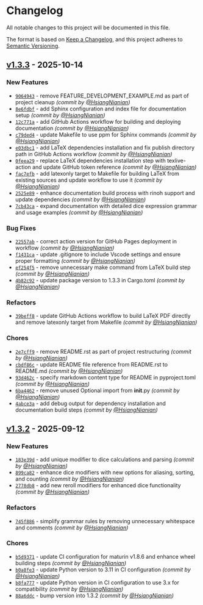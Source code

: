 # Changelog
All notable changes to this project will be documented in this file.

The format is based on [Keep a Changelog](https://keepachangelog.com/en/1.0.0/),
and this project adheres to [Semantic Versioning](https://semver.org/spec/v2.0.0.html).

## [v1.3.3] - 2025-10-14
### New Features
- [`9064943`](https://github.com/HydroRoll-Team/OneRoll/commit/9064943ad8519585df0e1d8502b43bdea42bd767) - remove FEATURE_DEVELOPMENT_EXAMPLE.md as part of project cleanup *(commit by [@HsiangNianian](https://github.com/HsiangNianian))*
- [`8e6fdbf`](https://github.com/HydroRoll-Team/OneRoll/commit/8e6fdbf4cf68185ab9318637af0c40cdb5f66b48) - add Sphinx configuration and index file for documentation setup *(commit by [@HsiangNianian](https://github.com/HsiangNianian))*
- [`12c771a`](https://github.com/HydroRoll-Team/OneRoll/commit/12c771ae7152520f7465e96e600daed4abf14ddc) - add GitHub Actions workflow for building and deploying documentation *(commit by [@HsiangNianian](https://github.com/HsiangNianian))*
- [`c79ded4`](https://github.com/HydroRoll-Team/OneRoll/commit/c79ded44babda43d13fdc9ccd5b45aa397fa1a1a) - update Makefile to use ppm for Sphinx commands *(commit by [@HsiangNianian](https://github.com/HsiangNianian))*
- [`e03dbc1`](https://github.com/HydroRoll-Team/OneRoll/commit/e03dbc1746ae2e502a2e15f316dbc7ab0ed7b6fd) - add LaTeX dependencies installation and fix publish directory path in GitHub Actions workflow *(commit by [@HsiangNianian](https://github.com/HsiangNianian))*
- [`0feea29`](https://github.com/HydroRoll-Team/OneRoll/commit/0feea294ff710a682395208fed0580d9aa9d730a) - replace LaTeX dependencies installation step with texlive-action and update GitHub token reference *(commit by [@HsiangNianian](https://github.com/HsiangNianian))*
- [`fac7efb`](https://github.com/HydroRoll-Team/OneRoll/commit/fac7efb7cf27425fe58dda2f3dbbb1868a647548) - add latexonly target to Makefile for building LaTeX from existing sources and update workflow to use it *(commit by [@HsiangNianian](https://github.com/HsiangNianian))*
- [`2525e89`](https://github.com/HydroRoll-Team/OneRoll/commit/2525e8916570951a3aceaf9e922c8c1408ca101c) - enhance documentation build process with rinoh support and update dependencies *(commit by [@HsiangNianian](https://github.com/HsiangNianian))*
- [`7cb43ca`](https://github.com/HydroRoll-Team/OneRoll/commit/7cb43cacc7652bfd4f1f08f06b83b9b21f9921d3) - expand documentation with detailed dice expression grammar and usage examples *(commit by [@HsiangNianian](https://github.com/HsiangNianian))*

### Bug Fixes
- [`22557ab`](https://github.com/HydroRoll-Team/OneRoll/commit/22557ab6f02f11e9e480d4df5c61509b70f5dc0e) - correct action version for GitHub Pages deployment in workflow *(commit by [@HsiangNianian](https://github.com/HsiangNianian))*
- [`f1431ca`](https://github.com/HydroRoll-Team/OneRoll/commit/f1431ca86a1500e3e89fa84c4c1c0b49bbbe488e) - update .gitignore to include Vscode settings and ensure proper formatting *(commit by [@HsiangNianian](https://github.com/HsiangNianian))*
- [`ef254f5`](https://github.com/HydroRoll-Team/OneRoll/commit/ef254f501e29ab8ae125e0c4fb6c6d3d4282fe20) - remove unnecessary make command from LaTeX build step *(commit by [@HsiangNianian](https://github.com/HsiangNianian))*
- [`4b82c92`](https://github.com/HydroRoll-Team/OneRoll/commit/4b82c92e05080208aa6b6f00d60100473969b0e0) - update package version to 1.3.3 in Cargo.toml *(commit by [@HsiangNianian](https://github.com/HsiangNianian))*

### Refactors
- [`39beff8`](https://github.com/HydroRoll-Team/OneRoll/commit/39beff88ff42ec9f8365100ab1724dff2e7dd1ea) - update GitHub Actions workflow to build LaTeX PDF directly and remove latexonly target from Makefile *(commit by [@HsiangNianian](https://github.com/HsiangNianian))*

### Chores
- [`2e7cff9`](https://github.com/HydroRoll-Team/OneRoll/commit/2e7cff9561b439485d3bff4d0cad4d0251ee7d24) - remove README.rst as part of project restructuring *(commit by [@HsiangNianian](https://github.com/HsiangNianian))*
- [`cbdf86c`](https://github.com/HydroRoll-Team/OneRoll/commit/cbdf86cbf4f2cd4064e8ee6b73c65e6958ad15b4) - update README file reference from README.rst to README.md *(commit by [@HsiangNianian](https://github.com/HsiangNianian))*
- [`93d462c`](https://github.com/HydroRoll-Team/OneRoll/commit/93d462c41cf0ed359475f07578bac511a329c580) - specify markdown content type for README in pyproject.toml *(commit by [@HsiangNianian](https://github.com/HsiangNianian))*
- [`6ba4462`](https://github.com/HydroRoll-Team/OneRoll/commit/6ba44621ae1b289e07562108164bd0419ccf6d75) - remove unused Optional import from __init__.py *(commit by [@HsiangNianian](https://github.com/HsiangNianian))*
- [`4abce3a`](https://github.com/HydroRoll-Team/OneRoll/commit/4abce3ad753d5a54ee57da588313bc4486a141ec) - add debug output for dependency installation and documentation build steps *(commit by [@HsiangNianian](https://github.com/HsiangNianian))*


## [v1.3.2] - 2025-09-12
### New Features
- [`183e39d`](https://github.com/HydroRoll-Team/OneRoll/commit/183e39d9ebfe6e48e5ce666dee36b5347d47f53e) - add unique modifier to dice calculations and parsing *(commit by [@HsiangNianian](https://github.com/HsiangNianian))*
- [`899ca82`](https://github.com/HydroRoll-Team/OneRoll/commit/899ca820e34b1b62190e88da71cf734295974a19) - enhance dice modifiers with new options for aliasing, sorting, and counting *(commit by [@HsiangNianian](https://github.com/HsiangNianian))*
- [`2778db8`](https://github.com/HydroRoll-Team/OneRoll/commit/2778db81c6973078dc0e8e04c4bb711143aef84d) - add new reroll modifiers for enhanced dice functionality *(commit by [@HsiangNianian](https://github.com/HsiangNianian))*

### Refactors
- [`745f886`](https://github.com/HydroRoll-Team/OneRoll/commit/745f886017e1a25be00a3d0634cd802126d936cd) - simplify grammar rules by removing unnecessary whitespace and comments *(commit by [@HsiangNianian](https://github.com/HsiangNianian))*

### Chores
- [`b5d9371`](https://github.com/HydroRoll-Team/OneRoll/commit/b5d9371d47f5e9b5789f746241eaa5bd4222314d) - update CI configuration for maturin v1.8.6 and enhance wheel building steps *(commit by [@HsiangNianian](https://github.com/HsiangNianian))*
- [`b0a8fe3`](https://github.com/HydroRoll-Team/OneRoll/commit/b0a8fe3c3d28644bff9432abb68aa817d0db14ed) - update Python version to 3.11 in CI configuration *(commit by [@HsiangNianian](https://github.com/HsiangNianian))*
- [`b8fa777`](https://github.com/HydroRoll-Team/OneRoll/commit/b8fa77736a3c3b9c9d898e7ffa87e057cfab005d) - update Python version in CI configuration to use 3.x for compatibility *(commit by [@HsiangNianian](https://github.com/HsiangNianian))*
- [`88a6ddc`](https://github.com/HydroRoll-Team/OneRoll/commit/88a6ddcd196cc95964a8abc9c247884ece9028f6) - bump version into 1.3.2 *(commit by [@HsiangNianian](https://github.com/HsiangNianian))*

[v1.3.2]: https://github.com/HydroRoll-Team/OneRoll/compare/v1.0.2...v1.3.2
[v1.3.3]: https://github.com/HydroRoll-Team/OneRoll/compare/v1.3.2...v1.3.3
